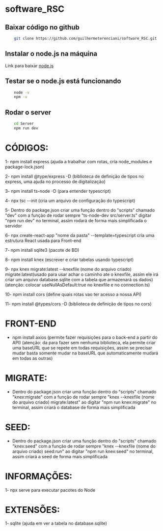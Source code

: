 # software_RSC

## Baixar código no github
```bash
    git clone https://github.com/guilhermeterenciani/software_RSC.git
```

## Instalar o node.js na máquina

Link para baixar [node.js](https://nodejs.org/en/download/)

## Testar se o node.js está funcionando
```bash
    node -v
    npm -v
```

## Rodar o server
```bash
    cd Server
    npm run dev
```


# CÓDIGOS:

1- npm install express (ajuda a trabalhar com rotas, cria node_modules e package-lock.json)

2- npm install @type/express -D (biblioteca de definição de tipos no express, uma ajuda no processo de digitalização)

3- npm install ts-node -D (para entender typescript)

4- npx tsc --init (cria um arquivo de configuração do typescript)

5- Dentro do package.json criar uma função dentro do "scripts" chamado "dev" com a função de rodar sempre "ts-node-dev src/server.ts" digitar "npm run dev" no terminal, assim rodará de forma mais simplificada o servidor

6- npx create-react-app "nome da pasta" --template=typescript cria uma estrutura React usada para Front-end

7- npm install sqlite3 (pacote de BD)

8- npm install knex (escrever e criar tabelas usando typescript)

9- npx knex migrate:latest --knexfile (nome do arquivo criado) migrate:latest(usado para usar achar o caminho ate o knexfile, assim ele irá criar um arquivo database.sqlite com a tabela que armazenará os dados) (atenção: colocar useNullAsDefault:true no knexfile e no connection.ts)

10- npm install cors (define quais rotas vao ter acesso a nossa API)

11- npm install @types/cors -D (biblioteca de definição de tipos no cors)

# FRONT-END
- npm install axios (permite fazer requisições para o back-end a partir do API) (atenção: da para fazer sem nenhuma biblioteca, ela permite criar uma baseURL que se repete em todas requisições, assim se precisar mudar basta somente mudar na baseURL que automaticamente mudará em todas as outras)

# MIGRATE:
 - Dentro do package.json criar uma função dentro do "scripts" chamado "knex:migrate" com a função de rodar sempre "knex --knexfile (nome do arquivo criado) migrate:latest" ao digitar "npm run knex:migrate" no terminal, assim criará o database de forma mais simplificada

# SEED:
 - Dentro do package.json criar uma função dentro do "scripts" chamado "knex:seed" com a função de rodar sempre "knex --knexfile (nome do arquivo criado) seed:run" ao digitar "npm run knex:seed" no terminal, assim criará a seed de forma mais simplificada

# INFORMAÇÕES:
 1- npx serve para executar pacotes do Node

# EXTENSÕES:
 1- sqlite (ajuda em ver a tabela no database.sqlite)
